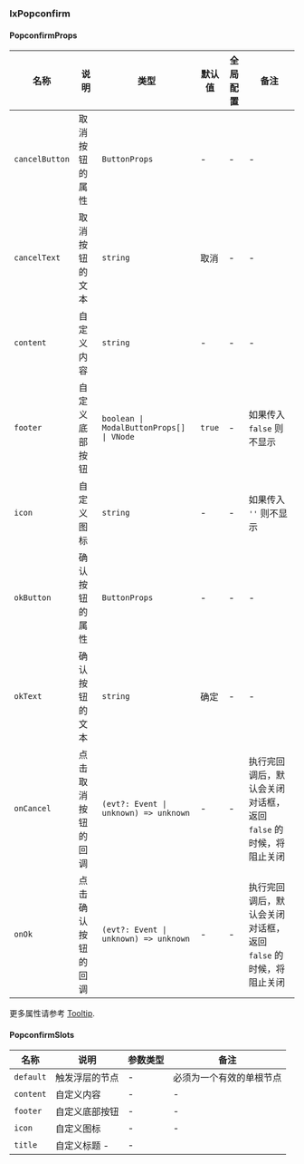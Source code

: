 
### IxPopconfirm

#### PopconfirmProps

| 名称 | 说明 | 类型 | 默认值 | 全局配置 | 备注 |
| --- | --- | --- | --- | --- | --- |
| `cancelButton` | 取消按钮的属性 | `ButtonProps` | - | -  | -  |
| `cancelText` | 取消按钮的文本 | `string` | 取消  | -  | -  |
| `content` | 自定义内容 | `string` | - | - | - |
| `footer` | 自定义底部按钮 | `boolean \| ModalButtonProps[] \| VNode` | `true` | - | 如果传入 `false` 则不显示 |
| `icon` | 自定义图标 | `string` | - | - | 如果传入 `''` 则不显示 |
| `okButton` | 确认按钮的属性 | `ButtonProps` | -  | - | -  |
| `okText` | 确认按钮的文本 | `string` | 确定 | - | - |
| `onCancel` | 点击取消按钮的回调 | `(evt?: Event \| unknown) => unknown` | - | - | 执行完回调后，默认会关闭对话框，返回 `false` 的时候，将阻止关闭 |
| `onOk` | 点击确认按钮的回调 | `(evt?: Event \| unknown) => unknown` | - | - | 执行完回调后，默认会关闭对话框，返回 `false` 的时候，将阻止关闭 |

更多属性请参考 [Tooltip](/components/tooltip/zh#TooltipProps).

#### PopconfirmSlots

| 名称 | 说明 | 参数类型 | 备注 |
| --- | --- | --- | --- |
| `default` | 触发浮层的节点 | - | 必须为一个有效的单根节点 |
| `content` | 自定义内容 | - | - |
| `footer` | 自定义底部按钮 | - | - |
| `icon` | 自定义图标 | - | - |
| `title` | 自定义标题 - | - |
